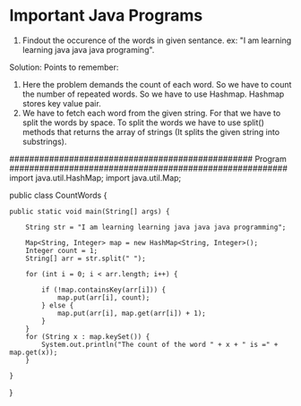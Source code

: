 # Important Java Programs

1. Findout the occurence of the words in given sentance. ex: "I am learning learning java java java programing".

Solution:
Points to remember:
1. Here the problem demands the count of each word. So we have to count the number of repeated words. So we have to use Hashmap. Hashmap stores key value pair. 
2. We have to fetch each word from the given string. For that we have to split the words by space. To split the words we have to use split() methods that returns the array of strings (It splits the given string into substrings).

################################################# Program ########################################################
import java.util.HashMap;
import java.util.Map;

public class CountWords {

	public static void main(String[] args) {

		String str = "I am learning learning java java java programming";

		Map<String, Integer> map = new HashMap<String, Integer>();
		Integer count = 1;
		String[] arr = str.split(" ");

		for (int i = 0; i < arr.length; i++) {

			if (!map.containsKey(arr[i])) {
				map.put(arr[i], count);
			} else {
				map.put(arr[i], map.get(arr[i]) + 1);
			}
		}
		for (String x : map.keySet()) {
			System.out.println("The count of the word " + x + " is =" + map.get(x));
		}

	}

}




